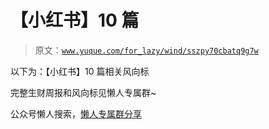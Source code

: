 # 【小红书】10 篇

> 原文：[`www.yuque.com/for_lazy/wind/sszpy70cbatq9g7w`](https://www.yuque.com/for_lazy/wind/sszpy70cbatq9g7w)

以下为：【小红书】10 篇相关风向标

完整生财周报和风向标见懒人专属群~

公众号懒人搜索，[懒人专属群分享](https://lazybook.fun/#/blog/group)